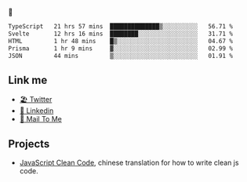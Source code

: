 🤔


<!--START_SECTION:waka-->

```txt
TypeScript   21 hrs 57 mins  ██████████████▒░░░░░░░░░░   56.71 %
Svelte       12 hrs 16 mins  ████████░░░░░░░░░░░░░░░░░   31.71 %
HTML         1 hr 48 mins    █▒░░░░░░░░░░░░░░░░░░░░░░░   04.67 %
Prisma       1 hr 9 mins     ▓░░░░░░░░░░░░░░░░░░░░░░░░   02.99 %
JSON         44 mins         ▒░░░░░░░░░░░░░░░░░░░░░░░░   01.91 %
```

<!--END_SECTION:waka-->

## Link me

- [🏖️ Twitter](https://twitter.com/yuetong3yu)
- [🧳 Linkedin](https://www.linkedin.com/in/yuetong3yu)
- [📧 Mail To Me](mailto:yuetong3yu@gmail.com)


## Projects 

- [JavaScript Clean Code](https://js-clean-code-cn.vercel.app/), chinese translation for how to write clean js code.
